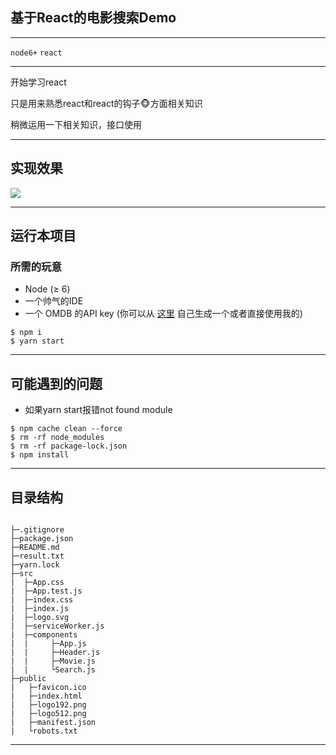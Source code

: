 ## 基于React的电影搜索Demo

---

 `node6+` `react` 

---

开始学习react

只是用来熟悉react和react的钩子🐵方面相关知识

稍微运用一下相关知识，接口使用

[OMDP API ]: https://www.omdbapi.com/

---

## 实现效果

![](https://i.loli.net/2019/11/29/zEPwByMFrKfkAm3.png)

---

## 运行本项目

### 所需的玩意

- Node (≥ 6)
- 一个帅气的IDE
- 一个 OMDB 的API key (你可以从 [这里](http://www.omdbapi.com/apikey.aspx) 自己生成一个或者直接使用我的)

```
$ npm i
$ yarn start
```

---

## 可能遇到的问题

- 如果yarn start报错not found module

```
$ npm cache clean --force
$ rm -rf node_modules
$ rm -rf package-lock.json
$ npm install
```

---

## 目录结构

```

├─.gitignore
├─package.json
├─README.md
├─result.txt
├─yarn.lock
├─src
|  ├─App.css
|  ├─App.test.js
|  ├─index.css
|  ├─index.js
|  ├─logo.svg
|  ├─serviceWorker.js
|  ├─components
|  |     ├─App.js
|  |     ├─Header.js
|  |     ├─Movie.js
|  |     └Search.js
├─public
|   ├─favicon.ico
|   ├─index.html
|   ├─logo192.png
|   ├─logo512.png
|   ├─manifest.json
|   └robots.txt

```

---